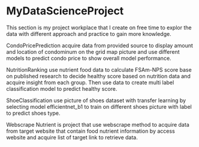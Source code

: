 # MyDataScienceProject
This section is my project workplace that I create on free time to explor the data with different approach and practice to gain more knowledge.

CondoPricePrediction acquire data from provided source to display amount and location of condominum on the grid map picture and use different models to predict condo price to show overall model performance.

NutritionRanking use nutrient food data to calculate FSAm-NPS score base on published research to decide healthy score based on nutrition data and acquire insight from each group. Then use data to create multi label classification model to predict healthy score.

ShoeClassification use picture of shoes dataset with transfer learning by selecting model efficientnet_b1 to train on different shoes picture with label to predict shoes type.

Webscrape Nutrient is project that use webscrape method to acquire data from target website that contain food nutrient information by access website and acquire list of target link to retrieve data.
